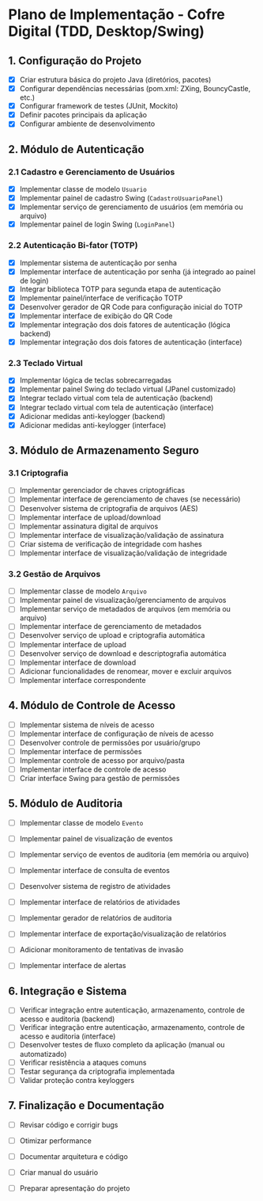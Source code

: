 # Plano de Implementação - Cofre Digital (TDD, Desktop/Swing)

## 1. Configuração do Projeto

- [x] Criar estrutura básica do projeto Java (diretórios, pacotes)
- [x] Configurar dependências necessárias (pom.xml: ZXing, BouncyCastle, etc.)
- [x] Configurar framework de testes (JUnit, Mockito)
- [x] Definir pacotes principais da aplicação
- [x] Configurar ambiente de desenvolvimento

## 2. Módulo de Autenticação

### 2.1 Cadastro e Gerenciamento de Usuários
- [x] Implementar classe de modelo `Usuario`
- [x] Implementar painel de cadastro Swing (`CadastroUsuarioPanel`)
- [x] Implementar serviço de gerenciamento de usuários (em memória ou arquivo)
- [x] Implementar painel de login Swing (`LoginPanel`)

### 2.2 Autenticação Bi-fator (TOTP)
- [x] Implementar sistema de autenticação por senha
- [x] Implementar interface de autenticação por senha (já integrado ao painel de login)
- [x] Integrar biblioteca TOTP para segunda etapa de autenticação
- [x] Implementar painel/interface de verificação TOTP
- [x] Desenvolver gerador de QR Code para configuração inicial do TOTP
- [x] Implementar interface de exibição do QR Code
- [x] Implementar integração dos dois fatores de autenticação (lógica backend)
- [x] Implementar integração dos dois fatores de autenticação (interface)

### 2.3 Teclado Virtual
- [x] Implementar lógica de teclas sobrecarregadas
- [x] Implementar painel Swing do teclado virtual (JPanel customizado)
- [x] Integrar teclado virtual com tela de autenticação (backend)
- [x] Integrar teclado virtual com tela de autenticação (interface)
- [x] Adicionar medidas anti-keylogger (backend)
- [x] Adicionar medidas anti-keylogger (interface)

## 3. Módulo de Armazenamento Seguro

### 3.1 Criptografia
- [ ] Implementar gerenciador de chaves criptográficas
- [ ] Implementar interface de gerenciamento de chaves (se necessário)
- [ ] Desenvolver sistema de criptografia de arquivos (AES)
- [ ] Implementar interface de upload/download
- [ ] Implementar assinatura digital de arquivos
- [ ] Implementar interface de visualização/validação de assinatura
- [ ] Criar sistema de verificação de integridade com hashes
- [ ] Implementar interface de visualização/validação de integridade

### 3.2 Gestão de Arquivos
- [ ] Implementar classe de modelo `Arquivo`
- [ ] Implementar painel de visualização/gerenciamento de arquivos
- [ ] Implementar serviço de metadados de arquivos (em memória ou arquivo)
- [ ] Implementar interface de gerenciamento de metadados
- [ ] Desenvolver serviço de upload e criptografia automática
- [ ] Implementar interface de upload
- [ ] Desenvolver serviço de download e descriptografia automática
- [ ] Implementar interface de download
- [ ] Adicionar funcionalidades de renomear, mover e excluir arquivos
- [ ] Implementar interface correspondente

## 4. Módulo de Controle de Acesso

- [ ] Implementar sistema de níveis de acesso
- [ ] Implementar interface de configuração de níveis de acesso
- [ ] Desenvolver controle de permissões por usuário/grupo
- [ ] Implementar interface de permissões
- [ ] Implementar controle de acesso por arquivo/pasta
- [ ] Implementar interface de controle de acesso
- [ ] Criar interface Swing para gestão de permissões

## 5. Módulo de Auditoria

- [ ] Implementar classe de modelo `Evento`
- [ ] Implementar painel de visualização de eventos
- [ ] Implementar serviço de eventos de auditoria (em memória ou arquivo)
- [ ] Implementar interface de consulta de eventos
- [ ] Desenvolver sistema de registro de atividades
- [ ] Implementar interface de relatórios de atividades
- [ ] Implementar gerador de relatórios de auditoria
- [ ] Implementar interface de exportação/visualização de relatórios
- [ ] Adicionar monitoramento de tentativas de invasão
- [ ] Implementar interface de alertas


## 6. Integração e Sistema

- [ ] Verificar integração entre autenticação, armazenamento, controle de acesso e auditoria (backend)
- [ ] Verificar integração entre autenticação, armazenamento, controle de acesso e auditoria (interface)
- [ ] Desenvolver testes de fluxo completo da aplicação (manual ou automatizado)
- [ ] Verificar resistência a ataques comuns
- [ ] Testar segurança da criptografia implementada
- [ ] Validar proteção contra keyloggers

## 7. Finalização e Documentação

- [ ] Revisar código e corrigir bugs
- [ ] Otimizar performance
- [ ] Documentar arquitetura e código
- [ ] Criar manual do usuário
- [ ] Preparar apresentação do projeto


